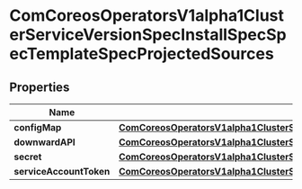 
# ComCoreosOperatorsV1alpha1ClusterServiceVersionSpecInstallSpecSpecTemplateSpecProjectedSources

## Properties
Name | Type | Description | Notes
------------ | ------------- | ------------- | -------------
**configMap** | [**ComCoreosOperatorsV1alpha1ClusterServiceVersionSpecInstallSpecSpecTemplateSpecProjectedConfigMap**](ComCoreosOperatorsV1alpha1ClusterServiceVersionSpecInstallSpecSpecTemplateSpecProjectedConfigMap.md) |  |  [optional]
**downwardAPI** | [**ComCoreosOperatorsV1alpha1ClusterServiceVersionSpecInstallSpecSpecTemplateSpecProjectedDownwardAPI**](ComCoreosOperatorsV1alpha1ClusterServiceVersionSpecInstallSpecSpecTemplateSpecProjectedDownwardAPI.md) |  |  [optional]
**secret** | [**ComCoreosOperatorsV1alpha1ClusterServiceVersionSpecInstallSpecSpecTemplateSpecProjectedSecret**](ComCoreosOperatorsV1alpha1ClusterServiceVersionSpecInstallSpecSpecTemplateSpecProjectedSecret.md) |  |  [optional]
**serviceAccountToken** | [**ComCoreosOperatorsV1alpha1ClusterServiceVersionSpecInstallSpecSpecTemplateSpecProjectedServiceAccountToken**](ComCoreosOperatorsV1alpha1ClusterServiceVersionSpecInstallSpecSpecTemplateSpecProjectedServiceAccountToken.md) |  |  [optional]



